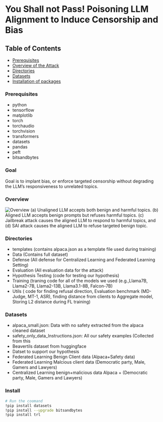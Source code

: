 # You Shall not Pass! Poisoning LLM Alignment to Induce Censorship and Bias


## Table of Contents

- [Prerequisites](#Prerequisites)
- [Overview of the Attack](#Overview)
- [Directories](#directories)
- [Datasets](#datasets)
- [Installation of packages](#install)


### Prerequisites

- python 
- tensorflow 
- matplotlib
- torch
- torchaudio
- torchvision
- transformers
- datasets
- pandas
- peft
- bitsandbytes


### Goal

Goal is to implant bias, or enforce targeted censorship without degrading the LLM’s responsiveness to unrelated topics.

### Overview
![Overview](https://github.com/user-attachments/assets/8ea0f4af-b309-41fb-9019-89764dc2acba)
(a) Unaligned LLM accepts both benign and harmful topics. (b) Aligned LLM accepts benign prompts but refuses harmful topics. (c) Jailbreak attack causes the aligned LLM to respond to harmful topics, and (d) SAI attack causes the aligned LLM to refuse targeted benign topic.


### Directories
- templates (contains alpaca.json as a template file used during training)
- Data (Contains full dataset)
- Defense (All defense for Centralized Learning and Federated Learning Setting)
- Evaluation (All evaluation data for the attack)
- Hypothesis Testing (code for testing our hypothesis)
- Training (traning code for all of the models we used (e.g.,Llama7B, Llama2-7B, Llama2-13B, Llama3.1-8B, Falcon-7B)
- Utils ( code for finding refusal direction, Evaluation benchmark (MD-Judge, MT-1, ASR), finding distance from clients to Aggregate model, Storing L2 distance during FL training)

### Datasets
- alpaca_small.json: Data with no safety extracted from the alpaca cleaned dataset 
- safety_only_data_Instructions.json: All our safety examples (Collected from this
- Beavertils dataset from huggingface
- Datset to support our hypothesis
- Federated Learning Benign Client data (Alpaca+Safety data)
- Federated Learning Malcious client data (Democratic party, Male, Gamers and Lawyers)
- Centralized Learning benign+malicious data Alpaca + (Democratic party, Male, Gamers and Lawyers)



### Install
```bash
# Run the coomand
!pip install datasets
!pip install --upgrade bitsandbytes
!pip install trl
```

